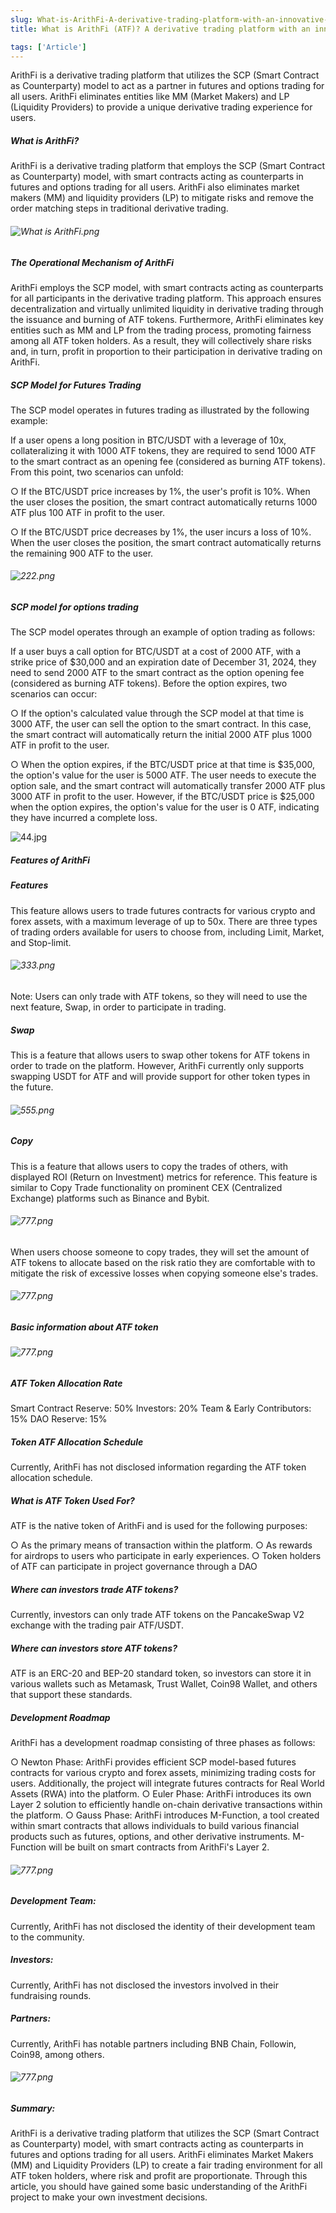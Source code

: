 ```yaml
---
slug: What-is-ArithFi-A-derivative-trading-platform-with-an-innovative-SCP-model
title: What is ArithFi (ATF)? A derivative trading platform with an innovative SCP model.

tags: ['Article']
---
```


ArithFi is a derivative trading platform that utilizes the SCP (Smart Contract as Counterparty) model to act as a partner in futures and options trading for all users. ArithFi eliminates entities like MM (Market Makers) and LP (Liquidity Providers) to provide a unique derivative trading experience for users. 

##### What is ArithFi?
ArithFi is a derivative trading platform that employs the SCP (Smart Contract as Counterparty) model, with smart contracts acting as counterparts in futures and options trading for all users. ArithFi also eliminates market makers (MM) and liquidity providers (LP) to mitigate risks and remove the order matching steps in traditional derivative trading.

   ###### ![What is ArithFi.png](https://nftstorage.link/ipfs/bafkreiaxjt4xqwfoxsvxwxhattypuuwb7qvkdr5hf7zyzgi4xjan76r7by)

##### The Operational Mechanism of ArithFi
ArithFi employs the SCP model, with smart contracts acting as counterparts for all participants in the derivative trading platform. This approach ensures decentralization and virtually unlimited liquidity in derivative trading through the issuance and burning of ATF tokens.
Furthermore, ArithFi eliminates key entities such as MM and LP from the trading process, promoting fairness among all ATF token holders. As a result, they will collectively share risks and, in turn, profit in proportion to their participation in derivative trading on ArithFi.

##### SCP Model for Futures Trading
The SCP model operates in futures trading as illustrated by the following example:

If a user opens a long position in BTC/USDT with a leverage of 10x, collateralizing it with 1000 ATF tokens, they are required to send 1000 ATF to the smart contract as an opening fee (considered as burning ATF tokens). From this point, two scenarios can unfold:

○ If the BTC/USDT price increases by 1%, the user's profit is 10%. When the user closes the position, the smart contract automatically returns 1000 ATF plus 100 ATF in profit to the user.

○ If the BTC/USDT price decreases by 1%, the user incurs a loss of 10%. When the user closes the position, the smart contract automatically returns the remaining 900 ATF to the user.

   ###### ![222.png](https://nftstorage.link/ipfs/bafybeid33si37trcnhafbpfhwy7xedmwzo7ljnrsrm27n4i6sbcrphjxam)

##### SCP model for options trading
The SCP model operates through an example of option trading as follows:

If a user buys a call option for BTC/USDT at a cost of 2000 ATF, with a strike price of $30,000 and an expiration date of December 31, 2024, they need to send 2000 ATF to the smart contract as the option opening fee (considered as burning ATF tokens). Before the option expires, two scenarios can occur:

○ If the option's calculated value through the SCP model at that time is 3000 ATF, the user can sell the option to the smart contract. In this case, the smart contract will automatically return the initial 2000 ATF plus 1000 ATF in profit to the user.

○ When the option expires, if the BTC/USDT price at that time is $35,000, the option's value for the user is 5000 ATF. The user needs to execute the option sale, and the smart contract will automatically transfer 2000 ATF plus 3000 ATF in profit to the user. However, if the BTC/USDT price is $25,000 when the option expires, the option's value for the user is 0 ATF, indicating they have incurred a complete loss.

   ![44.jpg](https://nftstorage.link/ipfs/bafybeicy5mdpgm2snkdvwtvfbyv2bbw5sr73ltwx62abbskz4eofhord2a)



##### Features of ArithFi
##### Features
This feature allows users to trade futures contracts for various crypto and forex assets, with a maximum leverage of up to 50x. There are three types of trading orders available for users to choose from, including Limit, Market, and Stop-limit.

   ###### ![333.png](https://nftstorage.link/ipfs/bafkreic6xe2v7vgqup5emevkmuizpetmzxrdxfn5nskzy4dmvrnwfj6dvm)

Note: Users can only trade with ATF tokens, so they will need to use the next feature, Swap, in order to participate in trading.


##### Swap

This is a feature that allows users to swap other tokens for ATF tokens in order to trade on the platform. However, ArithFi currently only supports swapping USDT for ATF and will provide support for other token types in the future.

   ###### ![555.png](https://nftstorage.link/ipfs/bafkreih3eg7g7bqaf3b5oxg4wyckl6fif4gqcljwdbjg2nr7o25ae6ihhe)


##### Copy

   This is a feature that allows users to copy the trades of others, with displayed ROI (Return on Investment) metrics for reference. This feature is similar to Copy Trade functionality on prominent CEX (Centralized Exchange) platforms such as Binance and Bybit.

   ###### ![777.png](https://nftstorage.link/ipfs/bafkreia6wq3s4rzvo6phvj6a3tpbww7nvpcocf4xvop45jxeh4yviedhlu)

When users choose someone to copy trades, they will set the amount of ATF tokens to allocate based on the risk ratio they are comfortable with to mitigate the risk of excessive losses when copying someone else's trades.

   ###### ![777.png](https://nftstorage.link/ipfs/bafkreiflc6zragi7febkyljoumgd6ottqgpifb6g7733n4a5wxd4vuracm)


##### Basic information about ATF token

 ###### ![777.png](https://nftstorage.link/ipfs/bafkreigvzdnzv7r54osabbfeo4sk3qi5zvwlac73yivy42v5bmhtqbhnni)

##### ATF Token Allocation Rate
Smart Contract Reserve: 50%
Investors: 20%
Team & Early Contributors: 15%
DAO Reserve: 15%

##### Token ATF Allocation Schedule
Currently, ArithFi has not disclosed information regarding the ATF token allocation schedule.

##### What is ATF Token Used For?
ATF is the native token of ArithFi and is used for the following purposes:

○ As the primary means of transaction within the platform.
○ As rewards for airdrops to users who participate in early experiences.
○ Token holders of ATF can participate in project governance through a DAO 

##### Where can investors trade ATF tokens?
Currently, investors can only trade ATF tokens on the PancakeSwap V2 exchange with the trading pair ATF/USDT.

##### Where can investors store ATF tokens?
ATF is an ERC-20 and BEP-20 standard token, so investors can store it in various wallets such as Metamask, Trust Wallet, Coin98 Wallet, and others that support these standards.

##### Development Roadmap
ArithFi has a development roadmap consisting of three phases as follows:

○ Newton Phase: ArithFi provides efficient SCP model-based futures contracts for various crypto and forex assets, minimizing trading costs for users. Additionally, the project will integrate futures contracts for Real World Assets (RWA) into the platform.
○ Euler Phase: ArithFi introduces its own Layer 2 solution to efficiently handle on-chain derivative transactions within the platform.
○ Gauss Phase: ArithFi introduces M-Function, a tool created within smart contracts that allows individuals to build various financial products such as futures, options, and other derivative instruments. M-Function will be built on smart contracts from ArithFi's Layer 2.

###### ![777.png](https://nftstorage.link/ipfs/bafybeihakhhpgpclm7hxjrbsttyxnpht6mkjxsnkt7svcthcsqp3bbpwve)

##### Development Team:
Currently, ArithFi has not disclosed the identity of their development team to the community. 

##### Investors:
Currently, ArithFi has not disclosed the investors involved in their fundraising rounds. 

##### Partners:
Currently, ArithFi has notable partners including BNB Chain, Followin, Coin98, among others.
###### ![777.png](https://nftstorage.link/ipfs/bafkreihtewbl2jmpuhxgnn36hd54kbzbcptggqboklyyhqpwnvijvpd62y)


##### Summary:
ArithFi is a derivative trading platform that utilizes the SCP (Smart Contract as Counterparty) model, with smart contracts acting as counterparts in futures and options trading for all users. ArithFi eliminates Market Makers (MM) and Liquidity Providers (LP) to create a fair trading environment for all ATF token holders, where risk and profit are proportionate.
Through this article, you should have gained some basic understanding of the ArithFi project to make your own investment decisions.














